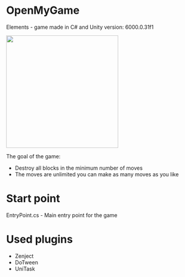 # OpenMyGame
Elements - game made in C# and Unity version: 6000.0.31f1

<img src="https://github.com/user-attachments/assets/e9c98d1f-9afe-4725-b741-7c96b1024cec?raw=true" width="300" />

The goal of the game:
- Destroy all blocks in the minimum number of moves
- The moves are unlimited you can make as many moves as you like

# Start point
EntryPoint.cs - Main entry point for the game

# Used plugins
- Zenject
- DoTween
- UniTask
